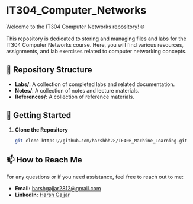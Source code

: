 # IT304_Computer_Networks

Welcome to the IT304 Computer Networks repository! 🌐

This repository is dedicated to storing and managing files and labs for the IT304 Computer Networks course. Here, you will find various resources, assignments, and lab exercises related to computer networking concepts.

## 📁 Repository Structure

- **Labs/**: A collection of completed labs and related documentation.
- **Notes/**: A collection of notes and lecture materials.
- **References/**: A collection of reference materials.

## 🚀 Getting Started

1. **Clone the Repository**
   ```bash
   git clone https://github.com/harshhh28/IE406_Machine_Learning.git
   ```

## 📫 How to Reach Me

For any questions or if you need assistance, feel free to reach out to me:

- **Email:** [harshgajjar2812@gmail.com](mailto:harshgajjar2812@gmail.com)
- **LinkedIn:** [Harsh Gajjar](https://www.linkedin.com/in/harsh-gajjar-936536209)
